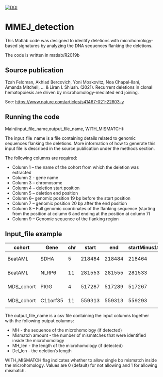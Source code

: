 
[![DOI](https://zenodo.org/badge/327256687.svg)](https://zenodo.org/badge/latestdoi/327256687)

# MMEJ_detection


This Matlab code was designed to identify deletions with microhomology-based signatures by analyzing the DNA sequences flanking the deletions. 

The code is written in matlab/R2019b

## Source publication


Tzah Feldman, Akhiad Bercovich, Yoni Moskovitz, Noa Chapal-Ilani, Amanda Mitchell, … & Liran I. Shlush. (2021). Recurrent deletions in clonal hematopoiesis are driven by microhomology-mediated end joining. 

See: https://www.nature.com/articles/s41467-021-22803-y

## Running the code

Main(input_file_name,output_file_name, WITH_MISMATCH):

The input_file_name is a file containing details related to genomic sequences flanking the deletions.  More information of how to generate this input file is described in the source publication under the methods section. 

The following columns are required:

- Column 1 – the name of the cohort from which the deletion was extracted
- Column 2  - gene name
- Column 3 – chromosome
- Column 4 – deletion start position
- Column 5 – deletion end position
- Column 6–  genomic position 19 bp before the start position
- Column 7 – genomic position 20 bp after the end position
- Column 8 – Full genomic coordinates of the flanking sequence (starting from the position at column 6 and ending at the position at column 7)
- Column 9 – Genomic sequence of the flanking region

## Input_file example


| cohort | Gene | chr | start | end | startMinus19 | endPlus20 | fasta_coordinates | fasta | 
| ------ | ------ | ------ | ------ | ------ | ------ | ------ | ------ | ------ |
| BeatAML | SDHA | 5 | 218484 | 218484 | 218464 | 218504 | >5:218464-218504 | GCAGACATGTCGGGGGTCCGGGGCCTGTCGCGGCTGCTGA |
| BeatAML | NLRP6 | 11 | 281553 | 281555 | 281533 | 281575 | >11:281533-281575 | CGAGGACACCGAAGAGCCAGAGGAGGAGGAGGAGGGAGAGGA |
| MDS_cohort | PIGG | 4 | 517287 | 517289 | 517267 | 517309 | >4:517267-517309 | AAGGTGGTCAGAGCTAGACCTTCTTATTCTGTTGGGGACGGC |
| MDS_cohort | C11orf35 | 11 | 559313 | 559313 | 559293 | 559333 | >11:559293-559333 | CCCTCTTTCTCTCTCTTGTCCCCCCAGCTCAGGGCCCTAC |


The output_file_name is a csv file containing the input columns together with the following output columns: 
- MH - the sequence of the microhomology (if detected)
- Mismatch amount - the number of mismatches that were identified inside the microhomology
- MH_len - the length of the microhomology (if detected)
- Del_len - the deletion’s length


WITH_MISMATCH flag indicates whether to allow single bp mismatch inside the microhomology. Values are 0 (default) for not allowing and 1 for allowing mismatch.  





